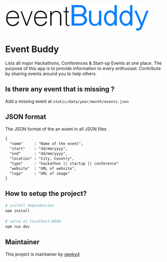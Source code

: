 ![Event-Buddy](https://raw.githubusercontent.com/Ankk98/Event-Buddy/master/src/assets/logo.png "Event-Buddy")

# Event Buddy

Lists all major Hackathons, Conferences & Start-up Events at one place. The purpose of this app is to provide information to every enthusiast. Contribute by sharing events around you to help others.

## Is there any event that is missing ?

Add a missing event at `static/data/year/month/events.json`

## JSON format

The JSON format of the an event in all JSON files

```
{
  "name"     : "Name of the event",
  "start"    : "dd/mm/yyyy",
  "end"      : "dd/mm/yyyy",
  "location" : "City, Country",
  "type"     : "hackathon || startup || conference"
  "website"  : "URL of website",
  "logo"     : "URL of image"
}
```

## How to setup the project?

``` bash
# install dependencies
npm install

# serve at localhost:8080
npm run dev
```

## Maintainer

This project is maintainer by [geekyd](https://github.com/geekyd)
